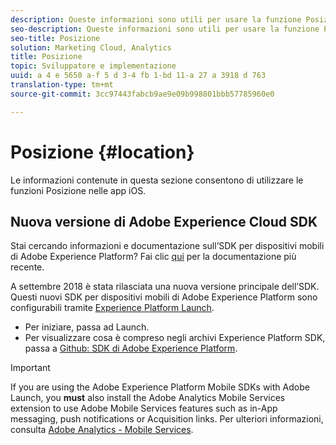 ```yaml
---
description: Queste informazioni sono utili per usare la funzione Posizione nelle app iOS.
seo-description: Queste informazioni sono utili per usare la funzione Posizione nelle app iOS.
seo-title: Posizione
solution: Marketing Cloud, Analytics
title: Posizione
topic: Sviluppatore e implementazione
uuid: a 4 e 5650 a-f 5 d 3-4 fb 1-bd 11-a 27 a 3918 d 763
translation-type: tm+mt
source-git-commit: 3cc97443fabcb9ae9e09b998801bbb57785960e0

---
```



# Posizione {#location}

Le informazioni contenute in questa sezione consentono di utilizzare le funzioni Posizione nelle app iOS.

## Nuova versione di Adobe Experience Cloud SDK

Stai cercando informazioni e documentazione sull’SDK per dispositivi mobili di Adobe Experience Platform? Fai clic [qui](https://aep-sdks.gitbook.io/docs/) per la documentazione più recente.

A settembre 2018 è stata rilasciata una nuova versione principale dell’SDK. Questi nuovi SDK per dispositivi mobili di Adobe Experience Platform sono configurabili tramite [Experience Platform Launch](https://www.adobe.com/experience-platform/launch.html).

* Per iniziare, passa ad Launch.
* Per visualizzare cosa è compreso negli archivi Experience Platform SDK, passa a [Github: SDK di Adobe Experience Platform](https://github.com/Adobe-Marketing-Cloud/acp-sdks).

>[!IMPORTANT]
>
> If you are using the Adobe Experience Platform Mobile SDKs with Adobe Launch, you **must** also install the Adobe Analytics Mobile Services extension to use Adobe Mobile Services features such as in-App messaging, push notifications or Acquisition links. Per ulteriori informazioni, consulta [Adobe Analytics - Mobile Services](https://aep-sdks.gitbook.io/docs/using-mobile-extensions/adobe-analytics-mobile-services).